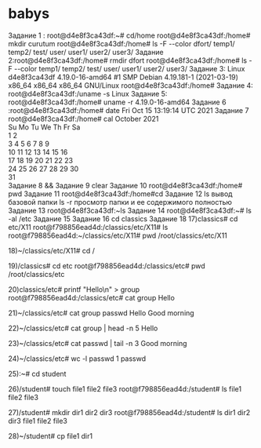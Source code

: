 # babys
Задание 1 : root@d4e8f3ca43df:~# cd/home
root@d4e8f3ca43df:/home# mkdir curutum
root@d4e8f3ca43df:/home# ls -F --color
dfort/  temp1/  temp2/  test/  user/  user1/  user2/  user3/
Задание 2:root@d4e8f3ca43df:/home# rmdir dfort
root@d4e8f3ca43df:/home# ls -F --color
temp1/  temp2/  test/  user/  user1/  user2/  user3/
Задание 3:
Linux d4e8f3ca43df 4.19.0-16-amd64 #1 SMP Debian 4.19.181-1 (2021-03-19) x86_64 x86_64 x86_64 GNU/Linux
root@d4e8f3ca43df:/home#
Задание 4:
root@d4e8f3ca43df:/uname -s
Linux
Задание 5:
root@d4e8f3ca43df:/home# uname -r
4.19.0-16-amd64
Задание 6 :root@d4e8f3ca43df:/home# date
Fri Oct 15 13:19:14 UTC 2021
Задание 7
root@d4e8f3ca43df:/home#  cal
  October 2021      
Su Mo Tu We Th Fr Sa  
                1  2  
 3  4  5  6  7  8  9  
10 11 12 13 14 15 16  
17 18 19 20 21 22 23  
24 25 26 27 28 29 30  
31                
Задание 8 &&
Задание 9
clear
Задание 10 root@d4e8f3ca43df:/home# pwd
Задание 11
root@d4e8f3ca43df:/home#cd
Задание 12 ls вывод базовой папки 
ls -r  просмотр папки и ее содержимого полностью
Задание 13
root@d4e8f3ca43df:~ls
Задание 14 
root@d4e8f3ca43df:~# ls -al /etc
Задание 15
Задание 16 cd classics
Задание 18 
17)classics# cd etc/X11 root@f798856ead4d:/classics/etc/X11# ls root@f798856ead4d:~/classics/etc/X11# pwd /root/classics/etc/X11

18)~/classics/etc/X11# cd /

19)/classics# cd etc root@f798856ead4d:/classics/etc# pwd /root/classics/etc

20)classics/etc# printf "Hello\n" > group root@f798856ead4d:/classics/etc# cat group Hello

21)~/classics/etc# cat group passwd Hello Good morning

22)~/classics/etc# cat group | head -n 5 Hello

23)~/classics/etc# cat passwd | tail -n 3 Good morning

24)~/classics/etc# wc -l passwd
1 passwd

25):~# cd student

26)/student# touch file1 file2 file3 root@f798856ead4d:/student# ls file1 file2 file3

27)/student# mkdir dir1 dir2 dir3 root@f798856ead4d:/student# ls dir1 dir2 dir3 file1 file2 file3

28)~/student# cp file1 dir1
